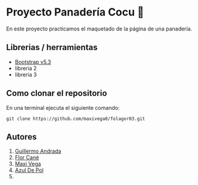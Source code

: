 # Proyecto Panadería Cocu 🥐

En este proyecto practicamos el maquetado de la página de una panadería. 

## Librerias / herramientas 
- [Bootstrap v5.3](https://getbootstrap.com/) 
- libreria 2
- libreria 3
 
## Como clonar el repositorio 
En una terminal ejecuta el siguiente comando: 

```
git clone https://github.com/maxivega0/folagor03.git
```

## Autores 

1. [Guillermo Andrada](https://github.com/GuillermoA231)
2. [Flor Cané](https://github.com/florcanee)
3. [Maxi Vega](https://github.com/maxivega0)
4. [Azul De Pol](https://github.com/AzulDP)
1. 